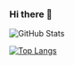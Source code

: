 ### Hi there 👋

<!--
**dahakagh/dahakagh** is a ✨ _special_ ✨ repository because its `README.md` (this file) appears on your GitHub profile.

Here are some ideas to get you started:

- 🔭 I’m currently working on ...
- 🌱 I’m currently learning ...
- 👯 I’m looking to collaborate on ...
- 🤔 I’m looking for help with ...
- 💬 Ask me about ...
- 📫 How to reach me: ...
- 😄 Pronouns: ...
- ⚡ Fun fact: ...
-->

![GitHub Stats](https://github-readme-stats.vercel.app/api?username=dahakagh&show_icons=true&theme=shades-of-purple)

[![Top Langs](https://github-readme-stats.vercel.app/api/top-langs/?username=dahakagh&show_icon=true&layout=compact&theme=shades-of-purple)](https://github.com/anuraghazra/github-readme-stats)


